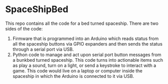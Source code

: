 # SpaceShipBed
This repo contains all the code for a bed turned spaceship.  There are two sides of the code:
1. Firmware that is programmed into an Arduino which reads status from all the spaceship buttons via GPIO expanders and then sends the status through a serial port via USB.
2. Python code to manage and act upon serial port button messages from a bunkbed turned spaceship.  This code turns into actionable items such as play a sound, turn on a light, or send a keystroke to interact with a game. This code would live on a laptop or computer inside the spaceship in which the Arduino is connected to it via USB.
